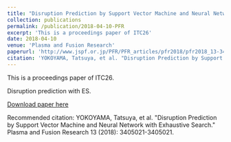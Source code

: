 ```yaml
---
title: "Disruption Prediction by Support Vector Machine and Neural Network with Exhaustive Search"
collection: publications
permalink: /publication/2018-04-10-PFR
excerpt: 'This is a proceedings paper of ITC26'
date: 2018-04-10
venue: 'Plasma and Fusion Research'
paperurl: 'http://www.jspf.or.jp/PFR/PFR_articles/pfr2018/pfr2018_13-3405021.html'
citation: 'YOKOYAMA, Tatsuya, et al. "Disruption Prediction by Support Vector Machine and Neural Network with Exhaustive Search." Plasma and Fusion Research 13 (2018): 3405021-3405021.'
---
```

This is a proceedings paper of ITC26.

Disruption prediction with ES.

[Download paper here](http://www.jspf.or.jp/PFR/PFR_articles/pfr2018/pfr2018_13-3405021.html)

Recommended citation: YOKOYAMA, Tatsuya, et al. "Disruption Prediction by Support Vector Machine and Neural Network with Exhaustive Search." Plasma and Fusion Research 13 (2018): 3405021-3405021.
